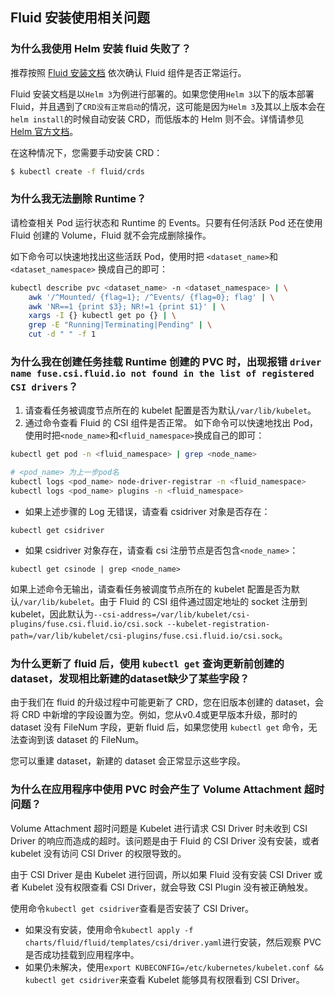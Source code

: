 ## Fluid 安装使用相关问题

### 为什么我使用 Helm 安装 fluid 失败了？

推荐按照 [Fluid 安装文档](https://cloud.tencent.com/document/product/436/59493) 依次确认 Fluid 组件是否正常运行。

Fluid 安装文档是以`Helm 3`为例进行部署的。如果您使用`Helm 3`以下的版本部署 Fluid，并且遇到了`CRD没有正常启动`的情况，这可能是因为`Helm 3`及其以上版本会在`helm install`的时候自动安装 CRD，而低版本的 Helm 则不会。详情请参见 [Helm 官方文档](https://helm.sh/docs/chart_best_practices/custom_resource_definitions/)。

在这种情况下，您需要手动安装 CRD：

```bash
$ kubectl create -f fluid/crds
```

### 为什么我无法删除 Runtime？

请检查相关 Pod 运行状态和 Runtime 的 Events。只要有任何活跃 Pod 还在使用 Fluid 创建的 Volume，Fluid 就不会完成删除操作。

如下命令可以快速地找出这些活跃 Pod，使用时把 `<dataset_name>`和`<dataset_namespace>` 换成自己的即可：

```bash
kubectl describe pvc <dataset_name> -n <dataset_namespace> | \
	awk '/^Mounted/ {flag=1}; /^Events/ {flag=0}; flag' | \
	awk 'NR==1 {print $3}; NR!=1 {print $1}' | \
	xargs -I {} kubectl get po {} | \
	grep -E "Running|Terminating|Pending" | \
	cut -d " " -f 1
```


### 为什么我在创建任务挂载 Runtime 创建的 PVC 时，出现报错 `driver name fuse.csi.fluid.io not found in the list of registered CSI drivers`？

1. 请查看任务被调度节点所在的 kubelet 配置是否为默认`/var/lib/kubelet`。
2. 通过命令查看 Fluid 的 CSI 组件是否正常。
如下命令可以快速地找出 Pod，使用时把`<node_name>`和`<fluid_namespace>`换成自己的即可：
```bash
kubectl get pod -n <fluid_namespace> | grep <node_name>

# <pod_name> 为上一步pod名
kubectl logs <pod_name> node-driver-registrar -n <fluid_namespace>
kubectl logs <pod_name> plugins -n <fluid_namespace>
```
 - 如果上述步骤的 Log 无错误，请查看 csidriver 对象是否存在：
```
kubectl get csidriver
```
 - 如果 csidriver 对象存在，请查看 csi 注册节点是否包含`<node_name>`：
```
kubectl get csinode | grep <node_name>
```

如果上述命令无输出，请查看任务被调度节点所在的 kubelet 配置是否为默认`/var/lib/kubelet`。由于 Fluid 的 CSI 组件通过固定地址的 socket 注册到 kubelet，因此默认为`--csi-address=/var/lib/kubelet/csi-plugins/fuse.csi.fluid.io/csi.sock --kubelet-registration-path=/var/lib/kubelet/csi-plugins/fuse.csi.fluid.io/csi.sock`。


### 为什么更新了 fluid 后，使用 `kubectl get` 查询更新前创建的dataset，发现相比新建的dataset缺少了某些字段？

由于我们在 fluid 的升级过程中可能更新了 CRD，您在旧版本创建的 dataset，会将 CRD 中新增的字段设置为空。例如，您从v0.4或更早版本升级，那时的 dataset 没有 FileNum 字段，更新 fluid 后，如果您使用 `kubectl get` 命令，无法查询到该 dataset 的 FileNum。

您可以重建 dataset，新建的 dataset 会正常显示这些字段。


### 为什么在应用程序中使用 PVC 时会产生了 Volume Attachment 超时问题？

Volume Attachment 超时问题是 Kubelet 进行请求 CSI Driver 时未收到 CSI Driver 的响应而造成的超时。该问题是由于 Fluid 的 CSI Driver 没有安装，或者 kubelet 没有访问 CSI Driver 的权限导致的。

由于 CSI Driver 是由 Kubelet 进行回调，所以如果 Fluid 没有安装 CSI Driver 或者 Kubelet 没有权限查看 CSI Driver，就会导致 CSI Plugin 没有被正确触发。

使用命令`kubectl get csidriver`查看是否安装了 CSI Driver。
- 如果没有安装，使用命令`kubectl apply -f charts/fluid/fluid/templates/csi/driver.yaml`进行安装，然后观察 PVC 是否成功挂载到应用程序中。
- 如果仍未解决，使用`export KUBECONFIG=/etc/kubernetes/kubelet.conf && kubectl get csidriver`来查看 Kubelet 能够具有权限看到 CSI Driver。

